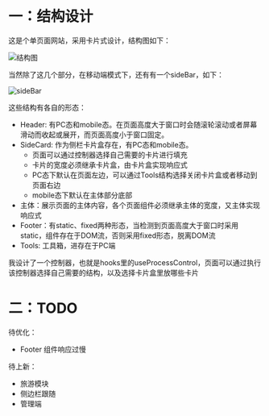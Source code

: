 # 一：结构设计

这是个单页面网站，采用卡片式设计，结构图如下：

![结构图](readme/structure.png)

当然除了这几个部分，在移动端模式下，还有有一个sideBar，如下：

![sideBar](readme/sideBar.png)

这些结构有各自的形态：
+ Header: 有PC态和mobile态。在页面高度大于窗口时会随滚轮滚动或者屏幕滑动而收起或展开，而页面高度小于窗口固定。
+ SideCard: 作为侧栏卡片盒存在，有PC态和mobile态。
  + 页面可以通过控制器选择自己需要的卡片进行填充
  + 卡片的宽度必须继承卡片盒，由卡片盒实现响应式
  + PC态下默认在页面左边，可以通过Tools结构选择关闭卡片盒或者移动到页面右边
  + mobile态下默认在主体部分底部
+ 主体：展示页面的主体内容，各个页面组件必须继承主体的宽度，又主体实现响应式
+ Footer：有static、fixed两种形态，当检测到页面高度大于窗口时采用static，组件存在于DOM流，否则采用fixed形态，脱离DOM流
+ Tools: 工具箱，进存在于PC端

我设计了一个控制器，也就是hooks里的useProcessControl，页面可以通过执行该控制器选择自己需要的结构，以及选择卡片盒里放哪些卡片

# 二：TODO

待优化：
- Footer 组件响应过慢

待上新：
- 旅游模块
- 侧边栏跟随
- 管理端